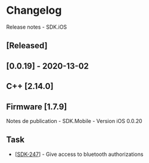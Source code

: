 # Changelog
Release notes - SDK.iOS

## [Released]

## [0.0.19] - 2020-13-02
## C++ [2.14.0]
## Firmware [1.7.9]

Notes de publication - SDK.Mobile - Version iOS 0.0.20

## Task

*   [[SDK-247](https://mybrain.atlassian.net/browse/SDK-247)] - Give access to bluetooth authorizations